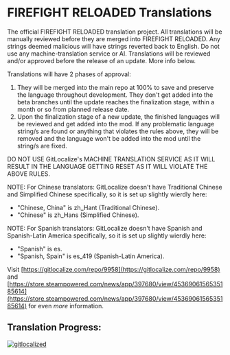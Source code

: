 # FIREFIGHT RELOADED Translations
The official FIREFIGHT RELOADED translation project. All translations will be manually reviewed before they are merged into FIREFIGHT RELOADED. Any strings deemed malicious will have strings reverted back to English. Do not use any machine-translation service or AI. Translations will be reviewed and/or approved before the release of an update. More info below.

Translations will have 2 phases of approval:
1. They will be merged into the main repo at 100% to save and preserve the language throughout development. They don't get added into the beta branches until the update reaches the finalization stage, within a month or so from planned release date. 
2. Upon the finalization stage of a new update, the finished languages will be reviewed and get added into the mod. If any problematic language string/s are found or anything that violates the rules above, they will be removed and the language won't be added into the mod until the string/s are fixed.

DO NOT USE GitLocalize's MACHINE TRANSLATION SERVICE AS IT WILL RESULT IN THE LANGUAGE GETTING RESET AS IT WILL VIOLATE THE ABOVE RULES.

NOTE: For Chinese translators: GitLocalize doesn't have Traditional Chinese and Simplified Chinese specifically, so it is set up slightly wierdly here: 
 
- "Chinese, China" is zh_Hant (Traditional Chinese).
- "Chinese" is zh_Hans (Simplified Chinese).

NOTE: For Spanish translators: GitLocalize doesn't have Spanish and Spanish-Latin America specifically, so it is set up slightly wierdly here: 
 
- "Spanish" is es.
- "Spanish, Spain" is es_419 (Spanish-Latin America).
 
Visit [https://gitlocalize.com/repo/9958](https://gitlocalize.com/repo/9958) and [https://store.steampowered.com/news/app/397680/view/4536906156535185614](https://store.steampowered.com/news/app/397680/view/4536906156535185614) for even *more* information.
 
## Translation Progress:
[![gitlocalized ](https://gitlocalize.com/repo/9958/whole_project/badge.svg)](https://gitlocalize.com/repo/9958?utm_source=badge)

